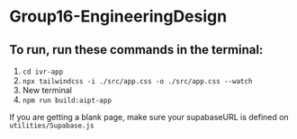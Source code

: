 # Group16-EngineeringDesign

## To run, run these commands in the terminal:

1. `cd ivr-app`
2. `npx tailwindcss -i ./src/app.css -o ./src/app.css --watch`
3. New terminal
3. `npm run build:aipt-app`

If you are getting a blank page, make sure your supabaseURL is defined on `utilities/Supabase.js`